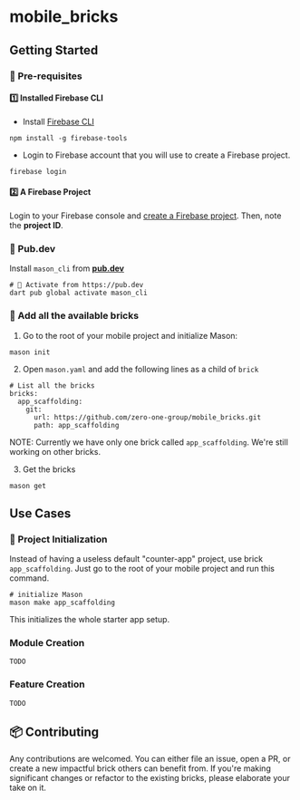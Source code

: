 # mobile_bricks

## Getting Started

### 🔖 Pre-requisites

#### 1️⃣ Installed Firebase CLI

- Install [Firebase CLI](https://firebase.flutter.dev/docs/cli)

```
npm install -g firebase-tools
```

- Login to Firebase account that you will use to create a Firebase project.

```
firebase login
```

#### 2️⃣ A Firebase Project

Login to your Firebase console and [create a Firebase project](https://console.firebase.google.com/u/0/). Then, note the **project ID**.

### 🎯 Pub.dev
Install `mason_cli` from **[pub.dev](https://pub.dev/packages/mason_cli)**

```
# 🎯 Activate from https://pub.dev
dart pub global activate mason_cli
```

### 🧱 Add all the available bricks

1. Go to the root of your mobile project and initialize Mason:

```
mason init
```

2. Open `mason.yaml` and add the following lines as a child of `brick`

```
# List all the bricks
bricks:
  app_scaffolding:
    git:
      url: https://github.com/zero-one-group/mobile_bricks.git
      path: app_scaffolding
```

NOTE: Currently we have only one brick called `app_scaffolding`. We're still working on other bricks.

3. Get the bricks

```
mason get
```

## Use Cases 

### 🚀 Project Initialization
Instead of having a useless default "counter-app" project, use brick `app_scaffolding`. Just go to the root of your mobile project and run this command.

```
# initialize Mason 
mason make app_scaffolding
```

This initializes the whole starter app setup.

### Module Creation

```
TODO
```

### Feature Creation

```
TODO
```

## 📦 Contributing
Any contributions are welcomed. You can either file an issue, open a PR, or create a new impactful brick others can benefit from.
If you're making significant changes or refactor to the existing bricks, please elaborate your take on it.








